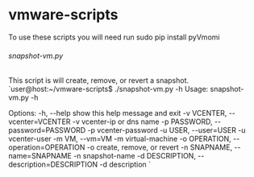 # vmware-scripts
To use these scripts you will need run sudo pip install pyVmomi
###### snapshot-vm.py
This script is will create, remove, or revert a snapshot.
`user@host:~/vmware-scripts$ ./snapshot-vm.py -h
Usage: snapshot-vm.py -h

Options:
  -h, --help            show this help message and exit
  -v VCENTER, --vcenter=VCENTER
                        -v vcenter-ip or dns name
  -p PASSWORD, --password=PASSWORD
                        -p vcenter-password
  -u USER, --user=USER  -u vcenter-user
  -m VM, --vm=VM        -m virtual-machine
  -o OPERATION, --operation=OPERATION
                        -o create, remove, or revert
  -n SNAPNAME, --name=SNAPNAME
                        -n snapshot-name
  -d DESCRIPTION, --description=DESCRIPTION
                        -d description
`
